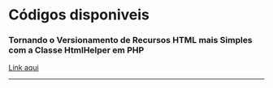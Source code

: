 # Códigos disponiveis

### Tornando o Versionamento de Recursos HTML mais Simples com a Classe HtmlHelper em PHP

[Link aqui](https://github.com/marceloteck/ToolsDeveloper/blob/main/HtmlHelper/helpers.php)

---
